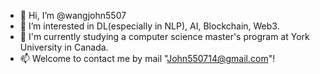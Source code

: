 - 👋 Hi, I’m @wangjohn5507
- 👀 I’m interested in DL(especially in NLP), AI, Blockchain, Web3.
- 💞️ I'm currently studying a computer science master's program at York University in Canada.
- 📫 Welcome to contact me by mail "John550714@gmail.com"!

<!---
wangjohn5507/wangjohn5507 is a ✨ special ✨ repository because its `README.md` (this file) appears on your GitHub profile.
You can click the Preview link to take a look at your changes.
--->
